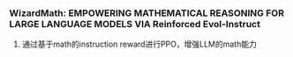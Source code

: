 ### WizardMath: EMPOWERING MATHEMATICAL REASONING FOR LARGE LANGUAGE MODELS VIA Reinforced Evol-Instruct
1. 通过基于math的instruction reward进行PPO，增强LLM的math能力